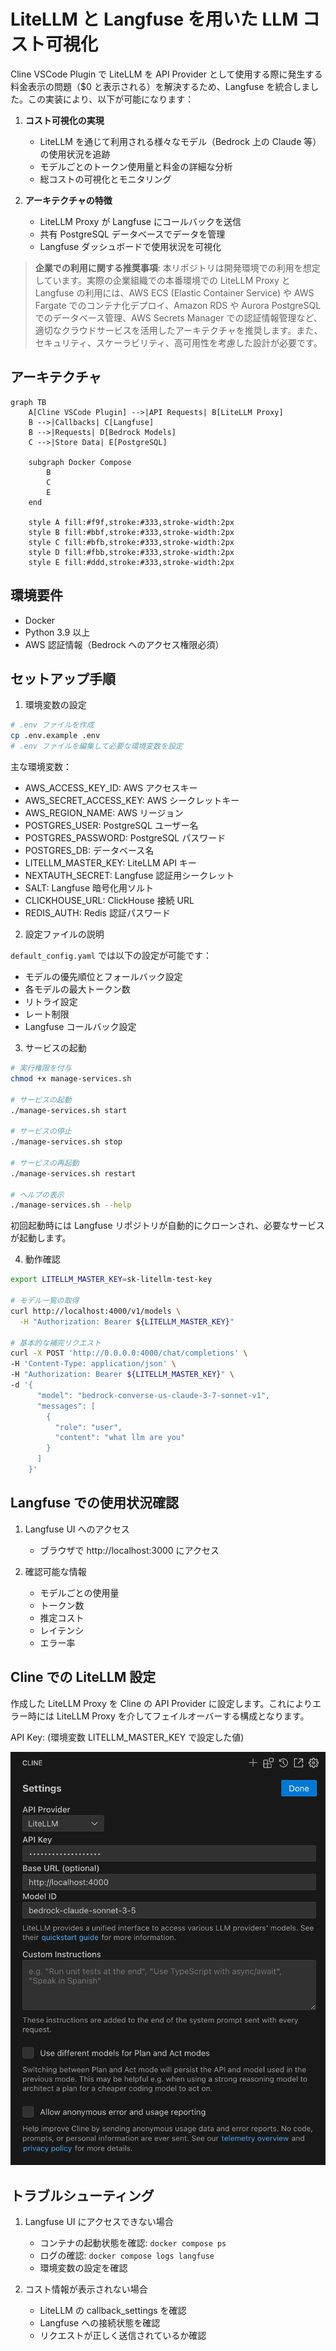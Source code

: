 # LiteLLM と Langfuse を用いた LLM コスト可視化
Cline VSCode Plugin で LiteLLM を API Provider として使用する際に発生する料金表示の問題（$0 と表示される）を解決するため、Langfuse を統合しました。この実装により、以下が可能になります：

1. **コスト可視化の実現**
   - LiteLLM を通じて利用される様々なモデル（Bedrock 上の Claude 等）の使用状況を追跡
   - モデルごとのトークン使用量と料金の詳細な分析
   - 総コストの可視化とモニタリング

2. **アーキテクチャの特徴**
   - LiteLLM Proxy が Langfuse にコールバックを送信
   - 共有 PostgreSQL データベースでデータを管理
   - Langfuse ダッシュボードで使用状況を可視化

> **企業での利用に関する推奨事項**: 本リポジトリは開発環境での利用を想定しています。実際の企業組織での本番環境での LiteLLM Proxy と Langfuse の利用には、AWS ECS (Elastic Container Service) や AWS Fargate でのコンテナ化デプロイ、Amazon RDS や Aurora PostgreSQL でのデータベース管理、AWS Secrets Manager での認証情報管理など、適切なクラウドサービスを活用したアーキテクチャを推奨します。また、セキュリティ、スケーラビリティ、高可用性を考慮した設計が必要です。

## アーキテクチャ

```mermaid
graph TB
    A[Cline VSCode Plugin] -->|API Requests| B[LiteLLM Proxy]
    B -->|Callbacks| C[Langfuse]
    B -->|Requests| D[Bedrock Models]
    C -->|Store Data| E[PostgreSQL]
    
    subgraph Docker Compose
        B
        C
        E
    end

    style A fill:#f9f,stroke:#333,stroke-width:2px
    style B fill:#bbf,stroke:#333,stroke-width:2px
    style C fill:#bfb,stroke:#333,stroke-width:2px
    style D fill:#fbb,stroke:#333,stroke-width:2px
    style E fill:#ddd,stroke:#333,stroke-width:2px
```

## 環境要件

- Docker
- Python 3.9 以上
- AWS 認証情報（Bedrock へのアクセス権限必須）

## セットアップ手順

1. 環境変数の設定

```bash
# .env ファイルを作成
cp .env.example .env
# .env ファイルを編集して必要な環境変数を設定
```

主な環境変数：
- AWS_ACCESS_KEY_ID: AWS アクセスキー
- AWS_SECRET_ACCESS_KEY: AWS シークレットキー
- AWS_REGION_NAME: AWS リージョン
- POSTGRES_USER: PostgreSQL ユーザー名
- POSTGRES_PASSWORD: PostgreSQL パスワード
- POSTGRES_DB: データベース名
- LITELLM_MASTER_KEY: LiteLLM API キー
- NEXTAUTH_SECRET: Langfuse 認証用シークレット
- SALT: Langfuse 暗号化用ソルト
- CLICKHOUSE_URL: ClickHouse 接続 URL
- REDIS_AUTH: Redis 認証パスワード

2. 設定ファイルの説明

`default_config.yaml` では以下の設定が可能です：

- モデルの優先順位とフォールバック設定
- 各モデルの最大トークン数
- リトライ設定
- レート制限
- Langfuse コールバック設定

3. サービスの起動

```bash
# 実行権限を付与
chmod +x manage-services.sh

# サービスの起動
./manage-services.sh start

# サービスの停止
./manage-services.sh stop

# サービスの再起動
./manage-services.sh restart

# ヘルプの表示
./manage-services.sh --help
```

初回起動時には Langfuse リポジトリが自動的にクローンされ、必要なサービスが起動します。

4. 動作確認

```bash
export LITELLM_MASTER_KEY=sk-litellm-test-key

# モデル一覧の取得
curl http://localhost:4000/v1/models \
  -H "Authorization: Bearer ${LITELLM_MASTER_KEY}"

# 基本的な補完リクエスト
curl -X POST 'http://0.0.0.0:4000/chat/completions' \
-H 'Content-Type: application/json' \
-H "Authorization: Bearer ${LITELLM_MASTER_KEY}" \
-d '{
      "model": "bedrock-converse-us-claude-3-7-sonnet-v1",
      "messages": [
        {
          "role": "user",
          "content": "what llm are you"
        }
      ]
    }'
```

## Langfuse での使用状況確認

1. Langfuse UI へのアクセス
   - ブラウザで http://localhost:3000 にアクセス

2. 確認可能な情報
   - モデルごとの使用量
   - トークン数
   - 推定コスト
   - レイテンシ
   - エラー率

## Cline での LiteLLM 設定

作成した LiteLLM Proxy を Cline の API Provider に設定します。これによりエラー時には LiteLLM Proxy を介してフェイルオーバーする構成となります。

API Key: (環境変数 LITELLM_MASTER_KEY で設定した値)

![Cline での LiteLLM 設定](images/cline-litellm.png)

## トラブルシューティング

1. Langfuse UI にアクセスできない場合
   - コンテナの起動状態を確認: `docker compose ps`
   - ログの確認: `docker compose logs langfuse`
   - 環境変数の設定を確認

2. コスト情報が表示されない場合
   - LiteLLM の callback_settings を確認
   - Langfuse への接続状態を確認
   - リクエストが正しく送信されているか確認
